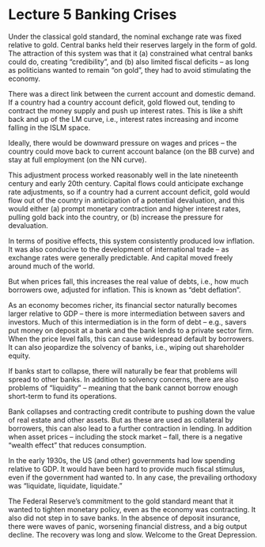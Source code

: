 # Lecture 5 Banking Crises 

Under the classical gold standard, the nominal exchange rate was fixed relative to gold.  Central banks held their reserves largely in the form of gold.  The attraction of this system was that it (a) constrained what central banks could do, creating “credibility”, and (b) also limited fiscal deficits – as long as politicians wanted to remain “on gold”, they had to avoid stimulating the economy.  

There was a direct link between the current account and domestic demand.  If a country had a country account deficit, gold flowed out, tending to contract the money supply and push up interest rates. This is like a shift back and up of the LM curve, i.e., interest rates increasing and income falling in the ISLM space. 

Ideally, there would be downward pressure on wages and prices – the country could move back to current account balance (on the BB curve) and stay at full employment (on the NN curve). 

This adjustment process worked reasonably well in the late nineteenth century and early 20th century. Capital flows could anticipate exchange rate adjustments, so if a country had a current account deficit, gold would flow out of the country in anticipation of a potential devaluation, and this would either (a) prompt monetary contraction and higher interest rates, pulling gold back into the country, or (b) increase the pressure for devaluation. 

In terms of positive effects, this system consistently produced low inflation.  It was also conducive to the development of international trade – as exchange rates were generally predictable. And capital moved freely around much of the world. 

But when prices fall, this increases the real value of debts, i.e., how much borrowers owe, adjusted for inflation. This is known as “debt deflation”. 

As an economy becomes richer, its financial sector naturally becomes larger relative to GDP – there is more intermediation between savers and investors.  Much of this intermediation is in the form of debt – e.g., savers put money on deposit at a bank and the bank lends to a private sector firm.  When the price level falls, this can cause widespread default by borrowers.  It can also jeopardize the solvency of banks, i.e., wiping out shareholder equity. 

If banks start to collapse, there will naturally be fear that problems will spread to other banks.  In addition to solvency concerns, there are also problems of “liquidity” – meaning that the bank cannot borrow enough short-term to fund its operations.  

Bank collapses and contracting credit contribute to pushing down the value of real estate and other assets.  But as these are used as collateral by borrowers, this can also lead to a further contraction in lending. In addition when asset prices – including the stock market – fall, there is a negative “wealth effect” that reduces consumption. 

In the early 1930s, the US (and other) governments had low spending relative to GDP.  It would have been hard to provide much fiscal stimulus, even if the government had wanted to.  In any case, the prevailing orthodoxy was “liquidate, liquidate, liquidate.” 

The Federal Reserve’s commitment to the gold standard meant that it wanted to tighten monetary policy, even as the economy was contracting.  It also did not step in to save banks.  In the absence of deposit insurance, there were waves of panic, worsening financial distress, and a big output decline. The recovery was long and slow.  Welcome to the Great Depression. 